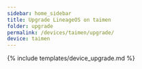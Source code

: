 ```yaml
---
sidebar: home_sidebar
title: Upgrade LineageOS on taimen
folder: upgrade
permalink: /devices/taimen/upgrade/
device: taimen
---
```

{% include templates/device_upgrade.md %}
